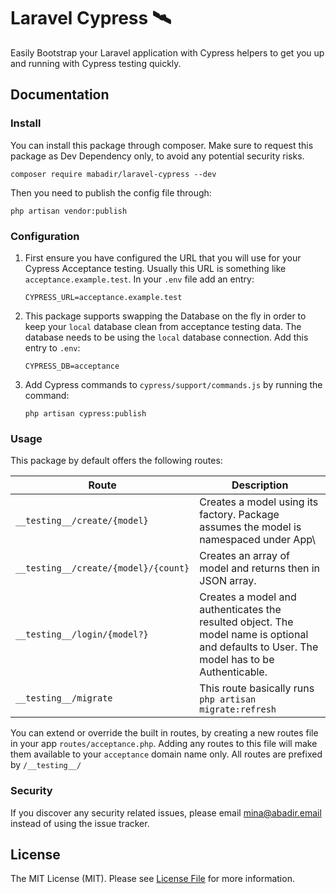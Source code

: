 # Laravel Cypress 🛰


Easily Bootstrap your Laravel application with Cypress helpers to get you up and running with Cypress testing quickly.

## Documentation

### Install
You can install this package through composer. Make sure to request this package as Dev Dependency only, to avoid any potential security risks. 

`composer require mabadir/laravel-cypress --dev`

Then you need to publish the config file through:

`php artisan vendor:publish`

### Configuration
1. First ensure you have configured the URL that you will use for your Cypress Acceptance testing. Usually this URL is something like `acceptance.example.test`. In your `.env` file add an entry:

    `CYPRESS_URL=acceptance.example.test`

2. This package supports swapping the Database on the fly in order to keep your `local` database clean from acceptance testing data. The database needs to be using the `local` database connection. Add this entry to `.env`:

    `CYPRESS_DB=acceptance`
    
3. Add Cypress commands to `cypress/support/commands.js` by running the command:

    `php artisan cypress:publish`
    
### Usage
This package by default offers the following routes:

| Route                                | Description                                                                                                                                |
|--------------------------------------|--------------------------------------------------------------------------------------------------------------------------------------------|
| `__testing__/create/{model}`         | Creates a model using its factory. Package assumes the model is namespaced under App\                                                      |
| `__testing__/create/{model}/{count}` | Creates an array of model and returns then in JSON array.                                                                                  |
| `__testing__/login/{model?}`         | Creates a model and authenticates the resulted object. The model name is optional and defaults to User. The model has to be Authenticable. |
| `__testing__/migrate`                | This route basically runs `php artisan migrate:refresh`                                                                                    |
    
You can extend or override the built in routes, by creating a new routes file in your app `routes/acceptance.php`. Adding any routes to this file will make them available to your `acceptance` domain name only. All routes are prefixed by `/__testing__/`

### Security

If you discover any security related issues, please email mina@abadir.email instead of using the issue tracker.


## License

The MIT License (MIT). Please see [License File](LICENSE.md) for more information.